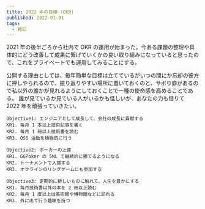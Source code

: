 ```yaml
---
title: 2022 年の目標 (OKR)
published: 2022-01-01
tags:
  - 雑記
---
```


2021 年の後半ごろから社内で OKR の運用が始まった。今ある課題の整理や具体的にどう改善して成果に繋げていくかの良い取り組みになっていると思ったので、これをプライベートでも運用してみることにする。

公開する理由としては、毎年簡単な目標は立てているがいつの間にか忘却の彼方に押しやられるので、振り返りやすい場所に置いておくのと、サボり癖があるので私以外の誰かが見れるようにしておくことで一種の使命感を高めることである。
誰が見ているか見ている人がいるかも怪しいが、あなたの力も借りて 2022 年を頑張っていきたい。

```text
Objective1: エンジニアとして成長して、会社の成長に貢献する
KR1. 毎月 1 本以上技術記事を書く
KR2. 毎月 1 冊以上技術書を読む
KR3. OSS 活動を積極的に行う
```

```text
Objective2: ポーカーの上達
KR1. GGPoker の 5NL で継続的に勝てるようになる
KR2. トーナメントで入賞する
KR3. オフラインのリングゲームにも参加する
```

```text
Objective3: 定期的に新しいものに触れて、人生を豊かにする
KR1. 毎月技術書以外の本を 2 冊以上読む
KR2. 毎月 1 度以上は美術館や博物館などに訪れる
KR3. 外に出て行う趣味を持つ
```
